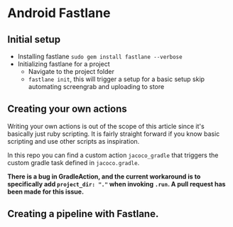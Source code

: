 # Android Fastlane

## Initial setup

* Installing fastlane `sudo gem install fastlane --verbose`
* Initializing fastlane for a project
    * Navigate to the project folder
    * `fastlane init`, this will trigger a setup for a basic setup skip automating screengrab and uploading to store

## Creating your own actions

Writing your own actions is out of the scope of this article since it's basically just ruby scripting. It is fairly straight forward if you know basic scripting and use other scripts as inspiration.

In this repo you can find a custom action `jacoco_gradle` that triggers the custom gradle task defined in `jacoco.gradle`.

**There is a bug in GradleAction, and the current workaround is to specifically add `project_dir: "."` when invoking `.run`. A pull request has been made for this issue.**

 ## Creating a pipeline with Fastlane.